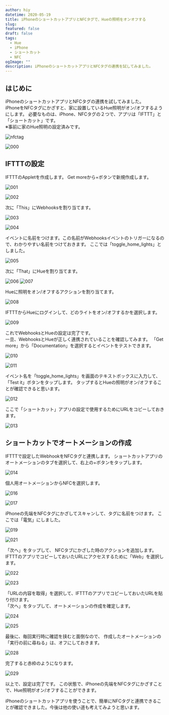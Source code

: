 ```yaml
---
author: hiy
datetime: 2020-05-19
title: iPhoneのショートカットアプリとNFCタグで、Hueの照明をオンオフする
slug:
featured: false
draft: false
tags:
  - Hue
  - iPhone
  - ショートカット
  - NFC
ogImage: ""
description: iPhoneのショートカットアプリとNFCタグの連携を試してみました。
---
```


## はじめに

iPhoneのショートカットアプリとNFCタグの連携を試してみました。
<br />
iPhoneをNFCタグにかざすと、家に設置しているHue照明がオン/オフするようにします。
必要なものは、iPhone、NFCタグの２つで、アプリは「IFTTT」と「ショートカット」です。
<br />※事前に家のHue照明の設定済みです。

![nfctag](https://user-images.githubusercontent.com/2444124/208324769-283818ab-3ebf-4b3b-90a0-805e87cb7fc0.jpg)

![000](https://user-images.githubusercontent.com/2444124/208324773-f69186ac-a3b4-43ac-b237-5a192f54ce07.png)

## IFTTTの設定

IFTTTのAppletを作成します。
Get moreから+ボタンで新規作成します。

![001](https://user-images.githubusercontent.com/2444124/208324781-d85c32ed-9fcb-4526-8da8-0859808de987.png)

![002](https://user-images.githubusercontent.com/2444124/208324790-126c2c2d-e7cd-4da8-886a-5e6e6e132c0b.png)

次に「This」にWebhooksを割り当てます。

![003](https://user-images.githubusercontent.com/2444124/208324795-e7cf2895-5758-47d1-93af-12b520e8474c.png)


![004](https://user-images.githubusercontent.com/2444124/208324798-3cc88e0c-a837-4e03-92b7-dcd6fc89e08b.png)


イベントに名前をつけます。この名前がWebhooksイベントのトリガーになるので、わかりやすい名前をつけておきます。
ここでは「toggle\_home\_lights」としました。

![005](https://user-images.githubusercontent.com/2444124/208324817-8e0a3c32-578a-4f1d-a7dd-c4ddc7811d6d.png)

次に「That」にHueを割り当てます。

![006](https://user-images.githubusercontent.com/2444124/208324826-3aa76c71-1918-4e65-a593-e4e3d4288071.png)
![007](https://user-images.githubusercontent.com/2444124/208324832-c601e1a1-c5ec-4dda-a7c4-a56b311c7bde.png)

Hueに照明をオン/オフするアクションを割り当てます。

![008](https://user-images.githubusercontent.com/2444124/208324837-29107aa6-e950-422c-9178-dab23b6b96b4.png)

IFTTTからHueにログインして、どのライトをオン/オフするかを選択します。

![009](https://user-images.githubusercontent.com/2444124/208324843-c69523d0-2fff-42d1-b830-7a145ddc1da7.png)


これでWebhooksとHueの設定は完了です。
<br/>
一旦、WebhooksとHueが正しく連携されていることを確認してみます。
「Get more」から「Documentation」を選択するとイベントをテストできます。

![010](https://user-images.githubusercontent.com/2444124/208324850-97087d8b-d899-4cd2-8ee8-c9d0e7b32722.png)

![011](https://user-images.githubusercontent.com/2444124/208324852-649e6982-d711-47ee-9437-1646cb52e187.png)


イベント名を「toggle\_home\_lights」を画面のテキストボックスに入力して、
「Test it」ボタンをタップします。
タップするとHueの照明がオン/オフすることが確認できると思います。

![012](https://user-images.githubusercontent.com/2444124/208324856-5fe1382b-325f-438d-8f02-c121b5f08192.png)

ここで「ショートカット」アプリの設定で使用するためにURLをコピーしておきます。

![013](https://user-images.githubusercontent.com/2444124/208324860-a8cb98b7-e3c7-4c32-b4fa-f5c3325f969c.png)

## ショートカットでオートメーションの作成

IFTTTで設定したWebhookをNFCタグと連携します。
ショートカットアプリのオートメーションのタブを選択して、右上の+ボタンをタップします。

![014](https://user-images.githubusercontent.com/2444124/208324864-1fba867b-1a62-4bb5-9ebf-170e95beea78.png)

個人用オートメーションからNFCを選択します。

![016](https://user-images.githubusercontent.com/2444124/208324869-02465e62-0e89-4cbe-8db7-2dcf7d232d9d.png)

![017](https://user-images.githubusercontent.com/2444124/208324872-dc11e3d2-610b-4ed8-b934-517078defa5a.png)

iPhoneの先端をNFCタグにかざしてスキャンして、タグに名前をつけます。
ここでは「電気」にしました。

![019](https://user-images.githubusercontent.com/2444124/208324877-dfa61dc5-6e58-42e5-a706-f13fafa9c362.png)

![021](https://user-images.githubusercontent.com/2444124/208324881-062e7aea-f63f-4816-8506-1b7899ad6cda.png)

「次へ」をタップして、
NFCタブにかざした時のアクションを追加します。
IFTTTのアプリでコピーしておいたURLにアクセスするために「Web」を選択します。

![022](https://user-images.githubusercontent.com/2444124/208324886-5b73992a-1340-4087-9862-840656df6b57.png)

![023](https://user-images.githubusercontent.com/2444124/208324889-bf042291-43cb-4428-a0b1-5e3c2d2e5cf4.png)

「URLの内容を取得」を選択して、IFTTTのアプリでコピーしておいたURLを貼り付けます。
<br />
「次へ」をタップして、オートメーションの作成を確定します。

![024](https://user-images.githubusercontent.com/2444124/208324897-2a3a8015-8a01-42fe-b795-39ec230e8d88.png)

![025](https://user-images.githubusercontent.com/2444124/208324901-01e708f0-d310-4713-a438-a3b2534afb86.png)

最後に、毎回実行時に確認を挟むと面倒なので、
作成したオートメーションの「実行の前に尋ねる」は、オフにしておきます。

![028](https://user-images.githubusercontent.com/2444124/208324906-7689853f-90e6-44f0-a788-0ce8ff8e14f7.png)

完了すると赤枠のようになります。

![029](https://user-images.githubusercontent.com/2444124/208324911-49ff7024-78a5-410d-8b59-210d03470b32.png)

以上で、設定は完了です。
この状態で、iPhoneの先端をNFCタグにかざすことで、Hue照明がオン/オフすることができます。

iPhoneのショートカットアプリを使うことで、簡単にNFCタグと連携できることが確認できました。今後は他の使い道も考えてみようと思います。
